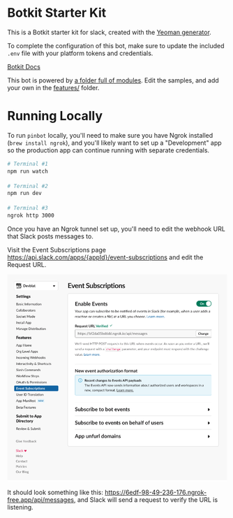 # Botkit Starter Kit

This is a Botkit starter kit for slack, created with the [Yeoman generator](https://github.com/howdyai/botkit/tree/master/packages/generator-botkit#readme).

To complete the configuration of this bot, make sure to update the included `.env` file with your platform tokens and credentials.

[Botkit Docs](https://botkit.ai/docs/v4)

This bot is powered by [a folder full of modules](https://botkit.ai/docs/v4/core.html#organize-your-bot-code).
Edit the samples, and add your own in the [features/](features/) folder.

# Running Locally

To run `pinbot` locally, you'll need to make sure you have Ngrok installed (`brew install ngrok`), and you'll likely want to set up a "Development" app so the production app can continue running with separate credentials.

```sh
# Terminal #1
npm run watch

# Terminal #2
npm run dev

# Terminal #3
ngrok http 3000
```

Once you have an Ngrok tunnel set up, you'll need to edit the webhook URL that Slack posts messages to.

Visit the Event Subscriptions page https://api.slack.com/apps/{appId}/event-subscriptions and edit the Request URL.

![Event Subscriptions page](./EventSubscriptions.png)

It should look something like this: https://6edf-98-49-236-176.ngrok-free.app/api/messages, and Slack will send a request to verify the URL is listening.
